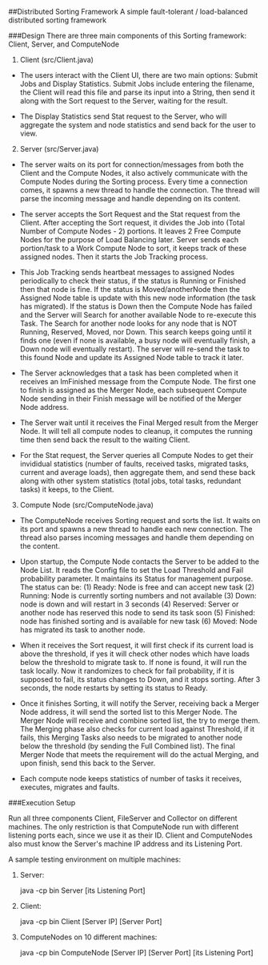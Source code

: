 ##Distributed Sorting Framework
A simple fault-tolerant / load-balanced distributed sorting framework

###Design
There are three main components of this Sorting framework:
Client, Server, and ComputeNode

1. Client (src/Client.java)
  * The users interact with the Client UI, there are two main options: Submit Jobs and Display Statistics. Submit Jobs include entering the filename, the Client will read this file and parse its input into a String, then send it along with the Sort request to the Server, waiting for the result.

  * The Display Statistics send Stat request to the Server, who will aggregate the system and node statistics and send back for the user to view.

2. Server (src/Server.java)
  * The server waits on its port for connection/messages from both the Client and the Compute Nodes, it also actively communicate with the Compute Nodes during the Sorting process. Every time a connection comes, it spawns a new thread to handle the connection. The thread will parse the incoming message and handle depending on its content.   
  
  * The server accepts the Sort Request and the Stat request from the Client. After accepting the Sort request, it divides the Job into (Total Number of Compute Nodes - 2) portions. It leaves 2 Free Compute Nodes for the purpose of Load Balancing later. Server sends each portion/task to a Work Compute Node to sort, it keeps track of these assigned nodes. Then it starts the Job Tracking process.

  * This Job Tracking sends heartbeat messages to assigned Nodes periodically to check their status, if the status is Running or Finished then that node is fine. If the status is Moved/anotherNode then the Assigned Node table is update with this new node information (the task has migrated). If the status is Down then the Compute Node has failed and the Server will Search for another available Node to re-execute this Task. The Search for another node looks for any node that is NOT Running, Reserved, Moved, nor Down. This search keeps going until it finds one (even if none is available, a busy node will eventually finish, a Down node will eventually restart). The server will re-send the task to this found Node and update its Assigned Node table to track it later.

  * The Server acknowledges that a task has been completed when it receives an ImFinished message from the Compute Node. The first one to finish is assigned as the Merger Node, each subsequent Compute Node sending in their Finish message will be notified of the Merger Node address.

  * The Server wait until it receives the Final Merged result from the Merger Node. It will tell all compute nodes to cleanup, it computes the running time then send back the result to the waiting Client.
	
  * For the Stat request, the Server queries all Compute Nodes to get their invididual statistics (number of faults, received tasks, migrated tasks, current and average loads), then aggregate them, and send these back along with other system statistics (total jobs, total tasks, redundant tasks) it keeps, to the Client. 

3. Compute Node (src/ComputeNode.java)
  * The ComputeNode receives Sorting request and sorts the list. It waits on its port and spawns a new thread to handle each new connection. The thread also parses incoming messages and handle them depending on the content.
	
  * Upon startup, the Compute Node contacts the Server to be added to the Node List. It reads the Config file to set the Load Threshold and Fail probability parameter. It maintains its Status for management purpose. The status can be: (1) Ready: Node is free and can accept new task (2) Running: Node is currently sorting numbers and not available (3) Down: node is down and will restart in 3 seconds (4) Reserved: Server or another node has reserved this node to send its task soon (5) Finished: node has finished sorting and is available for new task (6) Moved: Node has migrated its task to another node.
	
  * When it receives the Sort request, it will first check if its current load is above the threshold, if yes it will check other nodes which have loads below the threshold to migrate task to. If none is found, it will run the task locally. Now it randomizes to check for fail probability, if it is supposed to fail, its status changes to Down, and it stops sorting. After 3 seconds, the node restarts by setting its status to Ready.
	
  * Once it finishes Sorting, it will notify the Server, receiving back a Merger Node address, it will send the sorted list to this Merger Node. The Merger Node will receive and combine sorted list, the try to merge them. The Merging phase also checks for current load against Threshold, if it fails, this Merging Tasks also needs to be migrated to another node below the threshold (by sending the Full Combined list). The final Merger Node that meets the requirement will do the actual Merging, and upon finish, send this back to the Server.
	
  * Each compute node keeps statistics of number of tasks it receives, executes, migrates and faults.

###Execution Setup

  Run all three components Client, FileServer and Collector on different machines. The only restriction is that ComputeNode run with different listening ports each, since we use it as their ID. Client and ComputeNodes also must know the Server's machine IP address and its Listening Port. 

  A sample testing environment on multiple machines:
	
  1. Server:
	
        java -cp bin Server [its Listening Port] 

  2. Client:
		
        java -cp bin Client [Server IP] [Server Port] 

  3. ComputeNodes on 10 different machines:

        java -cp bin ComputeNode [Server IP] [Server Port] [its Listening Port]
	
